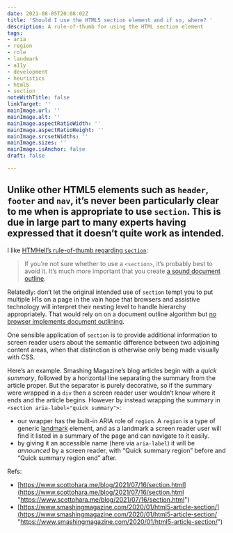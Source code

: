 ```yaml
---
date: 2021-08-05T20:08:02Z
title: 'Should I use the HTML5 section element and if so, where? '
description: A rule-of-thumb for using the HTML section element
tags:
- aria
- region
- role
- landmark
- a11y
- development
- heuristics
- html5
- section
noteWithTitle: false
linkTarget: ''
mainImage.url: ''
mainImage.alt: ''
mainImage.aspectRatioWidth: ''
mainImage.aspectRatioHeight: ''
mainImage.srcsetWidths: ''
mainImage.sizes: ''
mainImage.isAnchor: false
draft: false

---
```

Unlike other HTML5 elements such as `header`, `footer` and `nav`, it’s never been particularly clear to me when is appropriate to use `section`. This is due in large part to many experts having expressed that it doesn’t quite work as intended.
---

I like [HTMHell’s rule-of-thumb regarding `section`](https://www.htmhell.dev/tips/the-section-element/):

> If you’re not sure whether to use a `<section>`, it’s probably best to avoid it. It’s much more important that you create [a sound document outline](https://www.htmhell.dev/tips/the-document-outline/).

Relatedly: don’t let the original intended use of `section` tempt you to put multiple H1s on a page in the vain hope that browsers and assistive technology will interpret their nesting level to handle hierarchy appropriately. That would rely on on a document outline algorithm but [no browser implements document outlining](https://adrianroselli.com/2016/08/there-is-no-document-outline-algorithm.html).

One sensible application of `section` is to provide additional information to screen reader users about the semantic difference between two adjoining content areas, when that distinction is otherwise only being made visually with CSS.

Here’s an example. Smashing Magazine’s blog articles begin with a _quick summary_, followed by a horizontal line separating the summary from the article proper. But the separator is purely decorative, so if the summary were wrapped in a `div` then a screen reader user wouldn’t know where it ends and the article begins. However by instead wrapping the summary in `<section aria-label="quick summary">`:

* our wrapper has the built-in ARIA role of `region`_._ A `region` is a type of generic [landmark](https://www.scottohara.me/blog/2018/03/03/landmarks.html) element, and as a landmark a screen reader user will find it listed in a summary of the page and can navigate to it easily.
* by giving it an accessible name (here via `aria-label`) it will be _announced_ by a screen reader, with “Quick summary region” before and “Quick summary region end” after.

Refs:

* [https://www.scottohara.me/blog/2021/07/16/section.html](https://www.scottohara.me/blog/2021/07/16/section.html "https://www.scottohara.me/blog/2021/07/16/section.html")
* [https://www.smashingmagazine.com/2020/01/html5-article-section/](https://www.smashingmagazine.com/2020/01/html5-article-section/ "https://www.smashingmagazine.com/2020/01/html5-article-section/")